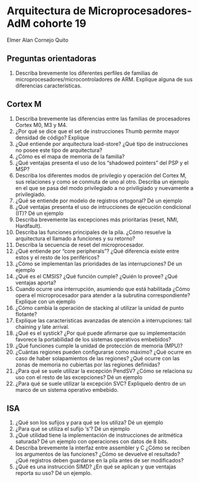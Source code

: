 # Arquitectura de Microprocesadores-AdM cohorte 19
Elmer Alan Cornejo Quito

## Preguntas orientadoras
1. Describa brevemente los diferentes perfiles de familias de
microprocesadores/microcontroladores de ARM. Explique alguna de sus diferencias
características.
## Cortex M
1. Describa brevemente las diferencias entre las familias de procesadores Cortex M0, M3 y
M4.
2. ¿Por qué se dice que el set de instrucciones Thumb permite mayor densidad de código?
Explique
3. ¿Qué entiende por arquitectura load-store? ¿Qué tipo de instrucciones no posee este
tipo de arquitectura?
4. ¿Cómo es el mapa de memoria de la familia?
5. ¿Qué ventajas presenta el uso de los “shadowed pointers” del PSP y el MSP?
6. Describa los diferentes modos de privilegio y operación del Cortex M, sus relaciones y
como se conmuta de uno al otro. Describa un ejemplo en el que se pasa del modo
privilegiado a no priviligiado y nuevamente a privilegiado.
7. ¿Qué se entiende por modelo de registros ortogonal? Dé un ejemplo
8. ¿Qué ventajas presenta el uso de intrucciones de ejecución condicional (IT)? Dé un
ejemplo
9. Describa brevemente las excepciones más prioritarias (reset, NMI, Hardfault).
10. Describa las funciones principales de la pila. ¿Cómo resuelve la arquitectura el llamado
a funciones y su retorno?
11. Describa la secuencia de reset del microprocesador.
12. ¿Qué entiende por “core peripherals”? ¿Qué diferencia existe entre estos y el resto de
los periféricos?
13. ¿Cómo se implementan las prioridades de las interrupciones? Dé un ejemplo
14. ¿Qué es el CMSIS? ¿Qué función cumple? ¿Quién lo provee? ¿Qué ventajas aporta?
15. Cuando ocurre una interrupción, asumiendo que está habilitada ¿Cómo opera el
microprocesador para atender a la subrutina correspondiente? Explique con un ejemplo
16. ¿Cómo cambia la operación de stacking al utilizar la unidad de punto flotante?
17. Explique las características avanzadas de atención a interrupciones: tail chaining y late
arrival.
18. ¿Qué es el systick? ¿Por qué puede afirmarse que su implementación favorece la
portabilidad de los sistemas operativos embebidos?
19. ¿Qué funciones cumple la unidad de protección de memoria (MPU)?
20. ¿Cuántas regiones pueden configurarse como máximo? ¿Qué ocurre en caso de haber
solapamientos de las regiones? ¿Qué ocurre con las zonas de memoria no cubiertas por las
regiones definidas?
21. ¿Para qué se suele utilizar la excepción PendSV? ¿Cómo se relaciona su uso con el resto
de las excepciones? Dé un ejemplo
22. ¿Para qué se suele utilizar la excepción SVC? Expliquelo dentro de un marco de un
sistema operativo embebido.
## ISA
1. ¿Qué son los sufijos y para qué se los utiliza? Dé un ejemplo
2. ¿Para qué se utiliza el sufijo ‘s’? Dé un ejemplo
3. ¿Qué utilidad tiene la implementación de instrucciones de aritmética saturada? Dé un
ejemplo con operaciones con datos de 8 bits.
4. Describa brevemente la interfaz entre assembler y C ¿Cómo se reciben los argumentos
de las funciones? ¿Cómo se devuelve el resultado? ¿Qué registros deben guardarse en la
pila antes de ser modificados?
5. ¿Qué es una instrucción SIMD? ¿En qué se aplican y que ventajas reporta su uso? Dé un
ejemplo.

